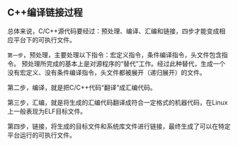 ## C++编译链接过程

总体来说，C/C++源代码要经过：预处理、编译、汇编和链接，四步才能变成相应平台下的可执行文件。

`第一步`，预处理，主要处理以下指令：宏定义指令，条件编译指令，头文件包含指令。 预处理所完成的基本上是对源程序的“替代”工作。经过此种替代，生成一个没有宏定义、没有条件编译指令，头文件都被展开（递归展开）的文件。

第二步，编译，就是把C/C++代码“翻译”成汇编代码。

第三步，汇编，就是将生成的汇编代码翻译成符合一定格式的机器代码，在Linux上一般表现为ELF目标文件。

第四步，链接，将生成的目标文件和系统库文件进行链接，最终生成了可以在特定平台运行的可执行文件。
